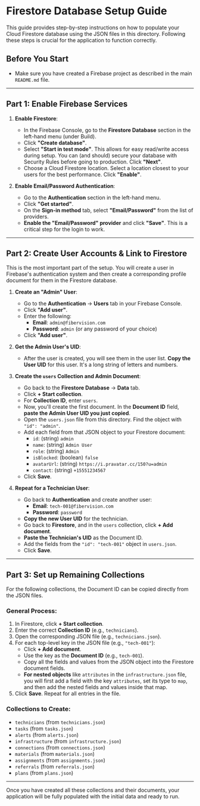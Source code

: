 
# Firestore Database Setup Guide

This guide provides step-by-step instructions on how to populate your Cloud Firestore database using the JSON files in this directory. Following these steps is crucial for the application to function correctly.

## Before You Start

- Make sure you have created a Firebase project as described in the main `README.md` file.

---

## Part 1: Enable Firebase Services

1.  **Enable Firestore**:
    *   In the Firebase Console, go to the **Firestore Database** section in the left-hand menu (under Build).
    *   Click **"Create database"**.
    *   Select **"Start in test mode"**. This allows for easy read/write access during setup. You can (and should) secure your database with Security Rules before going to production. Click **"Next"**.
    *   Choose a Cloud Firestore location. Select a location closest to your users for the best performance. Click **"Enable"**.

2.  **Enable Email/Password Authentication**:
    *   Go to the **Authentication** section in the left-hand menu.
    *   Click **"Get started"**.
    *   On the **Sign-in method** tab, select **"Email/Password"** from the list of providers.
    *   **Enable the "Email/Password" provider** and click **"Save"**. This is a critical step for the login to work.

---

## Part 2: Create User Accounts & Link to Firestore

This is the most important part of the setup. You will create a user in Firebase's authentication system and then create a corresponding profile document for them in the Firestore database.

1.  **Create an "Admin" User**:
    *   Go to the **Authentication** -> **Users** tab in your Firebase Console.
    *   Click **"Add user"**.
    *   Enter the following:
        *   **Email**: `admin@fibervision.com`
        *   **Password**: `admin` (or any password of your choice)
    *   Click **"Add user"**.

2.  **Get the Admin User's UID**:
    *   After the user is created, you will see them in the user list. **Copy the User UID** for this user. It's a long string of letters and numbers.

3.  **Create the `users` Collection and Admin Document**:
    *   Go back to the **Firestore Database** -> **Data** tab.
    *   Click **+ Start collection**.
    *   For **Collection ID**, enter `users`.
    *   Now, you'll create the first document. In the **Document ID** field, **paste the Admin User UID you just copied**.
    *   Open the `users.json` file from this directory. Find the object with `"id": "admin"`.
    *   Add each field from that JSON object to your Firestore document:
        - `id`: (string) `admin`
        - `name`: (string) `Admin User`
        - `role`: (string) `Admin`
        - `isBlocked`: (boolean) `false`
        - `avatarUrl`: (string) `https://i.pravatar.cc/150?u=admin`
        - `contact`: (string) `+15551234567`
    *   Click **Save**.

4.  **Repeat for a Technician User**:
    *   Go back to **Authentication** and create another user:
        *   **Email**: `tech-001@fibervision.com`
        *   **Password**: `password`
    *   **Copy the new User UID** for the technician.
    *   Go back to **Firestore**, and in the `users` collection, click **+ Add document**.
    *   **Paste the Technician's UID** as the Document ID.
    *   Add the fields from the `"id": "tech-001"` object in `users.json`.
    *   Click **Save**.

---

## Part 3: Set up Remaining Collections

For the following collections, the Document ID can be copied directly from the JSON files.

### General Process:

1.  In Firestore, click **+ Start collection**.
2.  Enter the correct **Collection ID** (e.g., `technicians`).
3.  Open the corresponding JSON file (e.g., `technicians.json`).
4.  For each top-level key in the JSON file (e.g., `"tech-001"`):
    *   Click **+ Add document**.
    *   Use the key as the **Document ID** (e.g., `tech-001`).
    *   Copy all the fields and values from the JSON object into the Firestore document fields.
    *   **For nested objects** like `attributes` in the `infrastructure.json` file, you will first add a field with the key `attributes`, set its type to `map`, and then add the nested fields and values inside that map.
5.  Click **Save**. Repeat for all entries in the file.

### Collections to Create:

-   `technicians` (from `technicians.json`)
-   `tasks` (from `tasks.json`)
-   `alerts` (from `alerts.json`)
-   `infrastructure` (from `infrastructure.json`)
-   `connections` (from `connections.json`)
-   `materials` (from `materials.json`)
-   `assignments` (from `assignments.json`)
-   `referrals` (from `referrals.json`)
-   `plans` (from `plans.json`)

---

Once you have created all these collections and their documents, your application will be fully populated with the initial data and ready to run.
